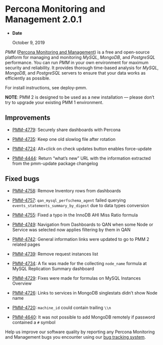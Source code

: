 # Percona Monitoring and Management 2.0.1


* **Date**

    October 9, 2019


*PMM* ([Percona Monitoring and Management](https://www.percona.com/doc/2.x/percona-monitoring-and-management/index.html)) is a free and open-source platform for managing and monitoring *MySQL*, *MongoDB*, and *PostgreSQL* performance. You can run *PMM* in your own environment for maximum security and reliability. It provides thorough time-based analysis for *MySQL*, *MongoDB*, and *PostgreSQL* servers to ensure that your data works as efficiently as possible.

For install instructions, see deploy-pmm.

**NOTE**: PMM 2
is designed to be used as a new installation — please don’t try to upgrade
your existing PMM 1 environment.

## Improvements


* [PMM-4779](https://jira.percona.com/browse/PMM-4779): Securely share dashboards with Percona


* [PMM-4735](https://jira.percona.com/browse/PMM-4735): Keep one old slowlog file after rotation


* [PMM-4724](https://jira.percona.com/browse/PMM-4724): Alt+click on check updates button enables force-update


* [PMM-4444](https://jira.percona.com/browse/PMM-4444): Return “what’s new” URL with the information extracted from
the pmm-update package changelog

## Fixed bugs


* [PMM-4758](https://jira.percona.com/browse/PMM-4758): Remove Inventory rows from dashboards


* [PMM-4757](https://jira.percona.com/browse/PMM-4757): `qan_mysql_perfschema_agent` failed querying
`events_statements_summary_by_digest` due to data types conversion


* [PMM-4755](https://jira.percona.com/browse/PMM-4755): Fixed a typo in the InnoDB AHI Miss Ratio formula


* [PMM-4749](https://jira.percona.com/browse/PMM-4749): Navigation from Dashboards to QAN when some Node or Service
was selected now applies filtering by them in QAN


* [PMM-4742](https://jira.percona.com/browse/PMM-4742): General information links were updated to go to PMM 2 related
pages


* [PMM-4739](https://jira.percona.com/browse/PMM-4739): Remove request instances list


* [PMM-4734](https://jira.percona.com/browse/PMM-4734): A fix was made for the collecting `node_name` formula at
MySQL Replication Summary dashboard


* [PMM-4729](https://jira.percona.com/browse/PMM-4729): Fixes were made for formulas on MySQL Instances Overview


* [PMM-4726](https://jira.percona.com/browse/PMM-4726): Links to services in MongoDB singlestats didn’t show Node name


* [PMM-4720](https://jira.percona.com/browse/PMM-4720): `machine_id` could contain trailing `\\n`


* [PMM-4640](https://jira.percona.com/browse/PMM-4640): It was not possible to add MongoDB remotely if password
contained a `#` symbol

Help us improve our software quality by reporting any Percona Monitoring and Management bugs you encounter using our [bug tracking system](https://jira.percona.com/secure/Dashboard.jspa).
